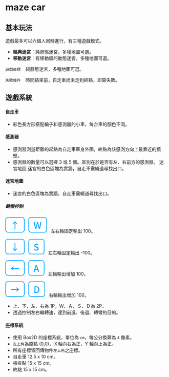 # maze car

## 基本玩法

遊戲最多可以六個人同時進行，有三種遊戲模式。

- **經典迷宮**：純靜態迷宮，多種地圖可選。
- **移動迷宮**：有移動牆的動態迷宮，多種地圖可選。

`遊戲目標`&nbsp;&nbsp;&nbsp; 純靜態迷宮，多種地圖可選。

`失敗條件`&nbsp;&nbsp;&nbsp; 時間結束前，自走車尚未走到終點，即算失敗。

## 遊戲系統

#### 自走車

- 彩色長方形搭配輪子和感測器的小車，每台車的顏色不同。

#### 感測器

- 感測器測量距離的起點為自走車車身外圍，終點為該感測方向上最靠近的牆壁。
- 感測器的數量可以選擇 3 或 5 個。區別在於是否有左、右前方的感測器。 迷宮地圖 迷宮的白色區塊為實牆，自走車需繞道尋找出口。

#### 迷宮地圖

- 迷宮的白色區塊為實牆，自走車需繞道尋找出口。

##### 鍵盤控制

![top](/assets/icons/top.svg)&nbsp;&nbsp;&nbsp;![w-key](/assets/icons/w.svg)&nbsp;&nbsp;&nbsp;左右輪固定輸出 100。

![bottom](/assets/icons/bottom.svg)&nbsp;&nbsp;&nbsp;![s-key](/assets/icons/s.svg)&nbsp;&nbsp;&nbsp;左右輪固定輸出 -100。

![left-key](/assets/icons/left.svg)&nbsp;&nbsp;&nbsp;![A-key](/assets/icons/a.svg)&nbsp;&nbsp;&nbsp;左輪輸出增加 100。

![right-key](/assets/icons/right.svg)&nbsp;&nbsp;&nbsp;![D-key](/assets/icons/d.svg)&nbsp;&nbsp;&nbsp;右輪輸出增加 100。

- 上、下、左、右為 1P，Ｗ、Ａ、Ｓ、Ｄ為 2P。
- 透過控制左右輪轉速，達到前進、後退、轉彎的目的。

#### 座標系統

- 使用 Box2D 的座標系統，單位為 `cm`，每公分換算為 `4` 像素。
- `左上角`為原點 (0,0)，Ｘ軸向右為正，Y 軸向上為正。
- 所有座標皆回傳物件`左上角`之座標。
- 自走車 12.5 x 10 cm。
- 檢查點 15 x 15 cm。
- 終點 15 x 15 cm。
